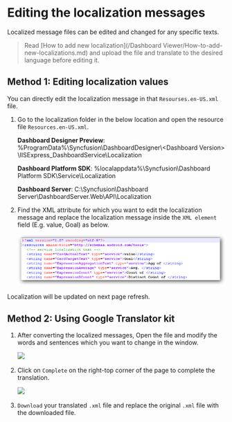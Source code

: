 # Editing the localization messages

Localized message files can be edited and changed for any specific texts.

> Read [How to add new localization](/Dashboard Viewer/How-to-add-new-localizations.md) and upload the file and translate to the desired language before editing it.

## Method 1: Editing localization values

You can directly edit the localization message in that `Resourses.en-US.xml` file.

1.	Go to the localization folder in the below location and open the resource file `Resources.en-US.xml`.

    **Dashboard Designer Preview**: %ProgramData%\Syncfusion\DashboardDesigner\\<Dashboard Version\>                                        \IISExpress_DashboardService\Localization

    **Dashboard Platform SDK**: %localappdata%\Syncfusion\Dashboard Platform SDK\Service\Localization

    **Dashboard Server**: C:\Syncfusion\Dashboard Server\DashboardServer.Web\API\Localization

1.	Find the XML attribute for which you want to edit the localization message and replace the localization message inside the `XML element` field (E.g. value, Goal) as below.

    ![](Images/MK3.png)

Localization will be updated on next page refresh.

## Method 2: Using Google Translator kit

1. After converting the localized messages, Open the file and modify the words and sentences which you want to change in the window.

    ![](Images/GTK5.png)

2.  Click on `Complete` on the right-top corner of the page to complete the translation.

    ![](Images/GTK6.png)

3. `Download` your translated `.xml` file and replace the original `.xml` file with the downloaded file.    

